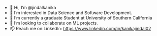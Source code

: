 - 👋 Hi, I’m @jindalkanika
- 👀 I’m interested in Data Science and Software Development.
- 🌱 I’m currently a graduate Student at University of Southern California
- 💞️ I’m looking to collaborate on ML projects.
- 📫 Reach me on LinkedIn: https://www.linkedin.com/in/kanikajindal02

<!---
jindalkanika/jindalkanika is a ✨ special ✨ repository because its `README.md` (this file) appears on your GitHub profile.
You can click the Preview link to take a look at your changes.
--->
